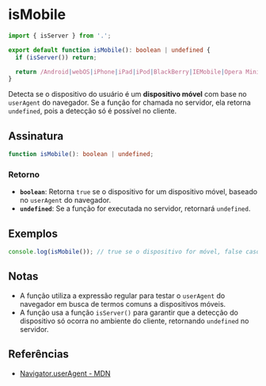 # isMobile

```typescript
import { isServer } from '.';

export default function isMobile(): boolean | undefined {
  if (isServer()) return;

  return /Android|webOS|iPhone|iPad|iPod|BlackBerry|IEMobile|Opera Mini/i.test(navigator.userAgent);
}
```

Detecta se o dispositivo do usuário é um **dispositivo móvel** com base no `userAgent` do navegador. Se a função for chamada no servidor, ela retorna `undefined`, pois a detecção só é possível no cliente.

## Assinatura

```typescript
function isMobile(): boolean | undefined;
```

### Retorno

- **`boolean`**: Retorna `true` se o dispositivo for um dispositivo móvel, baseado no `userAgent` do navegador.
- **`undefined`**: Se a função for executada no servidor, retornará `undefined`.

## Exemplos

```typescript
console.log(isMobile()); // true se o dispositivo for móvel, false caso contrário
```

## Notas

- A função utiliza a expressão regular para testar o `userAgent` do navegador em busca de termos comuns a dispositivos móveis.
- A função usa a função `isServer()` para garantir que a detecção do dispositivo só ocorra no ambiente do cliente, retornando `undefined` no servidor.

## Referências

- [Navigator.userAgent - MDN](https://developer.mozilla.org/en-US/docs/Web/API/Navigator/userAgent)